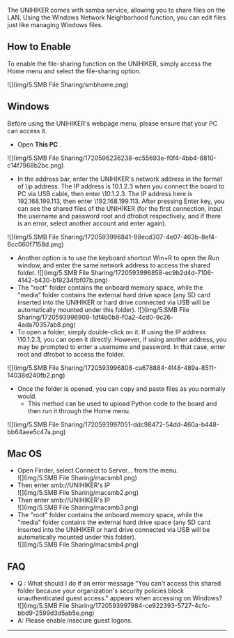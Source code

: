 The UNIHIKER comes with samba service, allowing you to share files on the LAN. Using the Windows Network Neighborhood function, you can edit files just like managing Windows files.
## **How to Enable**
To enable the file-sharing function on the UNIHIKER, simply access the Home menu and select the file-sharing option.

![](img/5.SMB File Sharing/smbhome.png)

## **Windows**
Before using the UNIHIKER's webpage menu, please ensure that your PC can access it.

- Open **This PC** .

![](img/5.SMB File Sharing/1720596236238-ec55693e-f0f4-4bb4-8810-c14f7968b2bc.png)

- In the address bar, enter the UNIHIKER's network address in the format of \\ip address\. The IP address is 10.1.2.3 when you connect the board to PC via USB cable, then enter \\10.1.2.3\. The IP address here is 192.168.199.113, then enter \\192.168.199.113\. After pressing Enter key, you can see the shared files of the UNIHIKER (for the first connection, input the username and password root and dfrobot respectively, and if there is an error, select another account and enter again).

![](img/5.SMB File Sharing/1720593996841-98ecd307-4e07-463b-8ef4-6cc060f7158d.png)

- Another option is to use the keyboard shortcut Win+R to open the Run window, and enter the same network address to access the shared folder.
![](img/5.SMB File Sharing/1720593996858-ec9b2d4d-7106-4142-b430-b19234fbf07b.png)
- The "root" folder contains the onboard memory space, while the "media" folder contains the external hard drive space (any SD card inserted into the UNIHIKER or hard drive connected via USB will be automatically mounted under this folder).
![](img/5.SMB File Sharing/1720593996909-1df4b0b8-f0a2-4cd0-9c26-4ada70357ab8.png)
- To open a folder, simply double-click on it. If using the IP address \\10.1.2.3\, you can open it directly. However, if using another address, you may be prompted to enter a username and password. In that case, enter root and dfrobot to access the folder.


![](img/5.SMB File Sharing/1720593996808-ca678884-4f48-489a-8511-14038d240fb2.png)

- Once the folder is opened, you can copy and paste files as you normally would.
   - This method can be used to upload Python code to the board and then run it through the Home menu.

![](img/5.SMB File Sharing/1720593997051-ddc98472-54dd-460a-b448-bb64aee5c47a.png)

## **Mac OS**
- Open Finder, select Connect to Server... from the menu.  
![](img/5.SMB File Sharing/macsmb1.png)  
- Then enter smb://UNIHIKER's IP  
![](img/5.SMB File Sharing/macsmb2.png)  
- Then enter smb://UNIHIKER's IP  
![](img/5.SMB File Sharing/macsmb3.png)  
- The "root" folder contains the onboard memory space, while the "media" folder contains the external hard drive space (any SD card inserted into the UNIHIKER or hard drive connected via USB will be automatically mounted under this folder).  
![](img/5.SMB File Sharing/macsmb4.png)  


## FAQ

- Q : What should I do if an error message "You can't access this shared folder because your organization's security policies block unauthenticated guest access." appears when accessing on Windows?  
![](img/5.SMB File Sharing/1720593997984-ce922393-5727-4cfc-bbd9-2599d3d5ab5e.png)
- A: Please enable insecure guest logons.


---  

